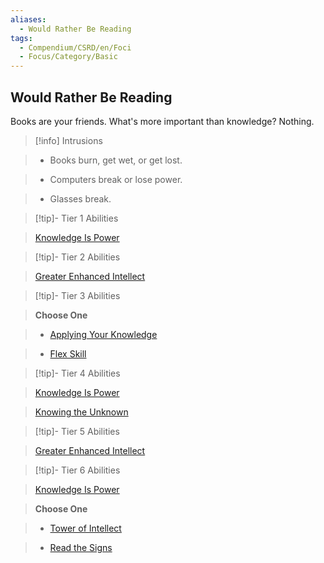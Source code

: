 ```yaml
---
aliases:
  - Would Rather Be Reading
tags:
  - Compendium/CSRD/en/Foci
  - Focus/Category/Basic
---
```

    
      
## Would Rather Be Reading      
Books are your friends. What's more important than knowledge? Nothing.      
    
>[!info] Intrusions      
>- Books burn, get wet, or get lost.      
>- Computers break or lose power.      
>- Glasses break.      
    
    
>[!tip]- Tier 1 Abilities      
> [Knowledge Is Power](Knowledge-Is-Power.md)      
    
    
>[!tip]- Tier 2 Abilities      
> [Greater Enhanced Intellect](Greater-Enhanced-Intellect.md)      
    
    
>[!tip]- Tier 3 Abilities      
> **Choose One**      
>- [Applying Your Knowledge](Applying-Your-Knowledge.md#)      
>- [Flex Skill](Flex-Skill.md)      
    
    
>[!tip]- Tier 4 Abilities      
> [Knowledge Is Power](Knowledge-Is-Power.md)      
> [Knowing the Unknown](Knowing-the-Unknown.md)      
    
    
>[!tip]- Tier 5 Abilities      
> [Greater Enhanced Intellect](Greater-Enhanced-Intellect.md)      
    
    
>[!tip]- Tier 6 Abilities      
> [Knowledge Is Power](Knowledge-Is-Power.md)      
> **Choose One**      
>- [Tower of Intellect](Tower-of-Intellect.md)      
>- [Read the Signs](Read-the-Signs.md#)